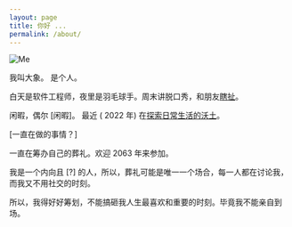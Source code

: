 ```yaml
---
layout: page
title: 你好 ...
permalink: /about/
---
```


![Me](https://i.imgur.com/OJjTJOt.jpg)

我叫大象。 是个人。

白天是软件工程师，夜里是羽毛球手。周末讲脱口秀，和朋友[瞎扯](https://xiangyigegeng.club/)。

闲暇，偶尔 [闲暇]。  最近 ( 2022 年) 在[探索日常生活的沃土](http://newsletter.willwang.cc/)。

[一直在做的事情？]

一直在筹办自己的葬礼。欢迎 2063 年来参加。

我是一个内向且 [?] 的人，所以，葬礼可能是唯一一个场合，每一人都在讨论我，而我又不用社交的时刻。

所以，我得好好筹划，不能搞砸我人生最喜欢和重要的时刻。毕竟我不能亲自到场。

 